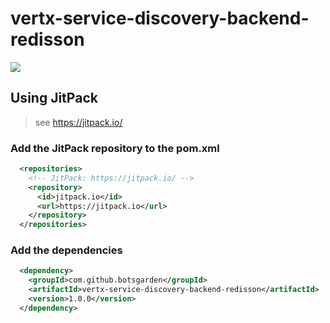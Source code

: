 # vertx-service-discovery-backend-redisson


[![](https://jitpack.io/v/botsgarden/vertx-service-discovery-backend-redisson.svg)](https://jitpack.io/#botsgarden/vertx-service-discovery-backend-redisson)


## Using JitPack

> see https://jitpack.io/

### Add the JitPack repository to the pom.xml

```xml
  <repositories>
    <!-- JitPack: https://jitpack.io/ -->
    <repository>
      <id>jitpack.io</id>
      <url>https://jitpack.io</url>
    </repository>
  </repositories>

```

### Add the dependencies

```xml
  <dependency>
    <groupId>com.github.botsgarden</groupId>
    <artifactId>vertx-service-discovery-backend-redisson</artifactId>
    <version>1.0.0</version>
  </dependency>
```